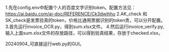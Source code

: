 1.先在config.env中配置个人的百度文字识别token。配置方法见：https://ai.baidu.com/ai-doc/REFERENCE/Ck3dwjhhu
2.AK_check 和SK_check是发票验真的token，价格比通用票据识别的token贵，可以分开配置。
3.首先运行invoice_OCR.py，得到sum.xlsx文件。
4.然后运行invoice_verify.py,输入上面sum.xlsx文件的存放路径，可以得到验真结果，存放于checked.xlsx。

20240904_可直接运行web.py的GUI。
